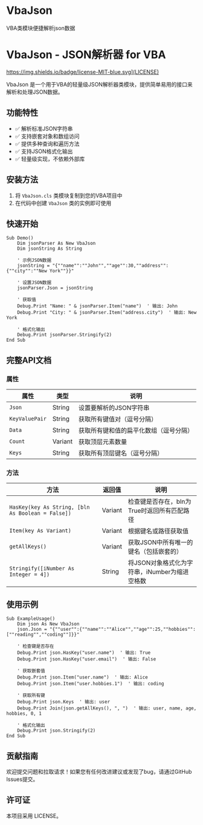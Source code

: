 # VbaJson
VBA类模块便捷解析json数据
# VbaJson - JSON解析器 for VBA

https://img.shields.io/badge/license-MIT-blue.svg](LICENSE)

VbaJson 是一个用于VBA的轻量级JSON解析器类模块，提供简单易用的接口来解析和处理JSON数据。

## 功能特性

- ✅ 解析标准JSON字符串
- ✅ 支持嵌套对象和数组访问
- ✅ 提供多种查询和遍历方法
- ✅ 支持JSON格式化输出
- ✅ 轻量级实现，不依赖外部库

## 安装方法

1. 将 `VbaJson.cls` 类模块复制到您的VBA项目中
2. 在代码中创建 `VbaJson` 类的实例即可使用

## 快速开始

```vba
Sub Demo()
    Dim jsonParser As New VbaJson
    Dim jsonString As String
    
    ' 示例JSON数据
    jsonString = "{""name"":""John"",""age"":30,""address"":{""city"":""New York""}}"
    
    ' 设置JSON数据
    jsonParser.Json = jsonString
    
    ' 获取值
    Debug.Print "Name: " & jsonParser.Item("name")  ' 输出: John
    Debug.Print "City: " & jsonParser.Item("address.city")  ' 输出: New York
    
    ' 格式化输出
    Debug.Print jsonParser.Stringify(2)
End Sub
```

## 完整API文档

### 属性

| 属性 | 类型 | 说明 |
|------|------|------|
| `Json` | String | 设置要解析的JSON字符串 |
| `KeyValuePair` | String | 获取所有键值对（逗号分隔） |
| `Data` | String | 获取所有键和值的扁平化数组（逗号分隔） |
| `Count` | Variant | 获取顶层元素数量 |
| `Keys` | String | 获取所有顶层键名（逗号分隔） |

### 方法

| 方法 | 返回值 | 说明 |
|------|--------|------|
| `HasKey(key As String, [bln As Boolean = False])` | Variant | 检查键是否存在，bln为True时返回所有匹配路径 |
| `Item(key As Variant)` | Variant | 根据键名或路径获取值 |
| `getAllKeys()` | Variant | 获取JSON中所有唯一的键名（包括嵌套的） |
| `Stringify([iNumber As Integer = 4])` | String | 将JSON对象格式化为字符串，iNumber为缩进空格数 |

## 使用示例

```vba
Sub ExampleUsage()
    Dim json As New VbaJson
    json.Json = "{""user"":{""name"":""Alice"",""age"":25,""hobbies"":[""reading"",""coding""]}}"
    
    ' 检查键是否存在
    Debug.Print json.HasKey("user.name")  ' 输出: True
    Debug.Print json.HasKey("user.email")  ' 输出: False
    
    ' 获取嵌套值
    Debug.Print json.Item("user.name")  ' 输出: Alice
    Debug.Print json.Item("user.hobbies.1")  ' 输出: coding
    
    ' 获取所有键
    Debug.Print json.Keys  ' 输出: user
    Debug.Print Join(json.getAllKeys(), ", ")  ' 输出: user, name, age, hobbies, 0, 1
    
    ' 格式化输出
    Debug.Print json.Stringify(2)
End Sub
```

## 贡献指南

欢迎提交问题和拉取请求！如果您有任何改进建议或发现了bug，请通过GitHub Issues提交。

## 许可证

本项目采用 LICENSE。
